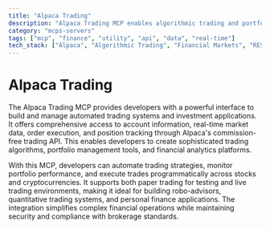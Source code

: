 ```yaml
---
title: "Alpaca Trading"
description: "Alpaca Trading MCP enables algorithmic trading and portfolio management via the Alpaca API for stocks and crypto."
category: "mcps-servers"
tags: ["mcp", "finance", "utility", "api", "data", "real-time"]
tech_stack: ["Alpaca", "Algorithmic Trading", "Financial Markets", "REST API", "Portfolio Management"]
---
```


# Alpaca Trading

The Alpaca Trading MCP provides developers with a powerful interface to build and manage automated trading systems and investment applications. It offers comprehensive access to account information, real-time market data, order execution, and position tracking through Alpaca's commission-free trading API. This enables developers to create sophisticated trading algorithms, portfolio management tools, and financial analytics platforms.

With this MCP, developers can automate trading strategies, monitor portfolio performance, and execute trades programmatically across stocks and cryptocurrencies. It supports both paper trading for testing and live trading environments, making it ideal for building robo-advisors, quantitative trading systems, and personal finance applications. The integration simplifies complex financial operations while maintaining security and compliance with brokerage standards.
